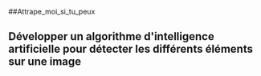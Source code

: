 ##Attrape_moi_si_tu_peux
## Développer un algorithme d'intelligence artificielle pour détecter les différents éléments sur une image
